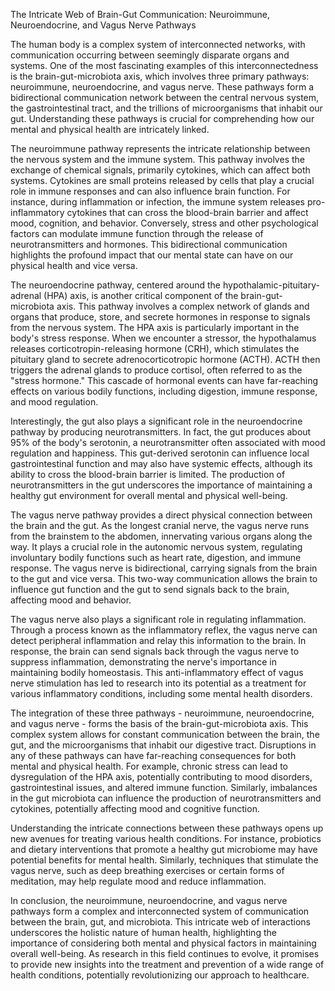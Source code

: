 The Intricate Web of Brain-Gut Communication: Neuroimmune, Neuroendocrine, and Vagus Nerve Pathways

The human body is a complex system of interconnected networks, with communication occurring between seemingly disparate organs and systems. One of the most fascinating examples of this interconnectedness is the brain-gut-microbiota axis, which involves three primary pathways: neuroimmune, neuroendocrine, and vagus nerve. These pathways form a bidirectional communication network between the central nervous system, the gastrointestinal tract, and the trillions of microorganisms that inhabit our gut. Understanding these pathways is crucial for comprehending how our mental and physical health are intricately linked.

The neuroimmune pathway represents the intricate relationship between the nervous system and the immune system. This pathway involves the exchange of chemical signals, primarily cytokines, which can affect both systems. Cytokines are small proteins released by cells that play a crucial role in immune responses and can also influence brain function. For instance, during inflammation or infection, the immune system releases pro-inflammatory cytokines that can cross the blood-brain barrier and affect mood, cognition, and behavior. Conversely, stress and other psychological factors can modulate immune function through the release of neurotransmitters and hormones. This bidirectional communication highlights the profound impact that our mental state can have on our physical health and vice versa.

The neuroendocrine pathway, centered around the hypothalamic-pituitary-adrenal (HPA) axis, is another critical component of the brain-gut-microbiota axis. This pathway involves a complex network of glands and organs that produce, store, and secrete hormones in response to signals from the nervous system. The HPA axis is particularly important in the body's stress response. When we encounter a stressor, the hypothalamus releases corticotropin-releasing hormone (CRH), which stimulates the pituitary gland to secrete adrenocorticotropic hormone (ACTH). ACTH then triggers the adrenal glands to produce cortisol, often referred to as the "stress hormone." This cascade of hormonal events can have far-reaching effects on various bodily functions, including digestion, immune response, and mood regulation.

Interestingly, the gut also plays a significant role in the neuroendocrine pathway by producing neurotransmitters. In fact, the gut produces about 95% of the body's serotonin, a neurotransmitter often associated with mood regulation and happiness. This gut-derived serotonin can influence local gastrointestinal function and may also have systemic effects, although its ability to cross the blood-brain barrier is limited. The production of neurotransmitters in the gut underscores the importance of maintaining a healthy gut environment for overall mental and physical well-being.

The vagus nerve pathway provides a direct physical connection between the brain and the gut. As the longest cranial nerve, the vagus nerve runs from the brainstem to the abdomen, innervating various organs along the way. It plays a crucial role in the autonomic nervous system, regulating involuntary bodily functions such as heart rate, digestion, and immune response. The vagus nerve is bidirectional, carrying signals from the brain to the gut and vice versa. This two-way communication allows the brain to influence gut function and the gut to send signals back to the brain, affecting mood and behavior.

The vagus nerve also plays a significant role in regulating inflammation. Through a process known as the inflammatory reflex, the vagus nerve can detect peripheral inflammation and relay this information to the brain. In response, the brain can send signals back through the vagus nerve to suppress inflammation, demonstrating the nerve's importance in maintaining bodily homeostasis. This anti-inflammatory effect of vagus nerve stimulation has led to research into its potential as a treatment for various inflammatory conditions, including some mental health disorders.

The integration of these three pathways - neuroimmune, neuroendocrine, and vagus nerve - forms the basis of the brain-gut-microbiota axis. This complex system allows for constant communication between the brain, the gut, and the microorganisms that inhabit our digestive tract. Disruptions in any of these pathways can have far-reaching consequences for both mental and physical health. For example, chronic stress can lead to dysregulation of the HPA axis, potentially contributing to mood disorders, gastrointestinal issues, and altered immune function. Similarly, imbalances in the gut microbiota can influence the production of neurotransmitters and cytokines, potentially affecting mood and cognitive function.

Understanding the intricate connections between these pathways opens up new avenues for treating various health conditions. For instance, probiotics and dietary interventions that promote a healthy gut microbiome may have potential benefits for mental health. Similarly, techniques that stimulate the vagus nerve, such as deep breathing exercises or certain forms of meditation, may help regulate mood and reduce inflammation.

In conclusion, the neuroimmune, neuroendocrine, and vagus nerve pathways form a complex and interconnected system of communication between the brain, gut, and microbiota. This intricate web of interactions underscores the holistic nature of human health, highlighting the importance of considering both mental and physical factors in maintaining overall well-being. As research in this field continues to evolve, it promises to provide new insights into the treatment and prevention of a wide range of health conditions, potentially revolutionizing our approach to healthcare.